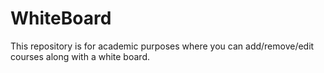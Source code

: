 # WhiteBoard
This repository is for academic purposes where you can add/remove/edit courses along with a white board.
